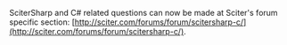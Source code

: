 ﻿SciterSharp and C# related questions can now be made at Sciter's forum specific section: [http://sciter.com/forums/forum/scitersharp-c/](http://sciter.com/forums/forum/scitersharp-c/).
